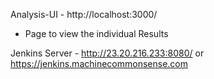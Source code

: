 Analysis-UI - http://localhost:3000/
 - Page to view the individual Results

 Jenkins Server - http://23.20.216.233:8080/ or https://jenkins.machinecommonsense.com